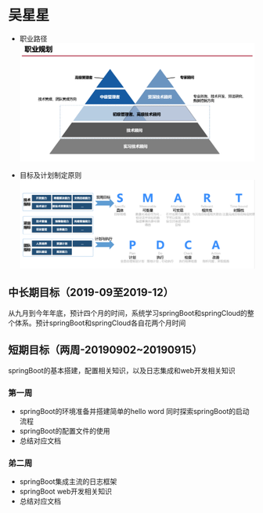 # 吴星星
- 职业路径
![职业规划](./img/plan.png)

- 目标及计划制定原则
![目标及计划制定原则](./img/goal.png)

## 中长期目标（2019-09至2019-12）
从九月到今年年底，预计四个月的时间，系统学习springBoot和springCloud的整个体系。预计springBoot和springCloud各自花两个月时间

## 短期目标（两周-20190902~20190915）
springBoot的基本搭建，配置相关知识，以及日志集成和web开发相关知识

### 第一周
-   springBoot的环境准备并搭建简单的hello word 同时探索springBoot的启动流程
-   springBoot的配置文件的使用
-   总结对应文档

### 弟二周
-   springBoot集成主流的日志框架
-   springBoot web开发相关知识
-   总结对应文档